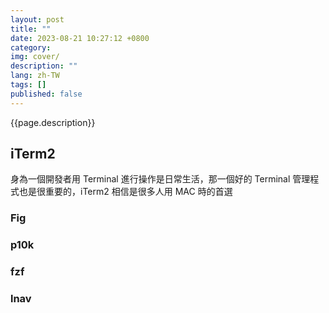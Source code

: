```yaml
---
layout: post
title: ""
date: 2023-08-21 10:27:12 +0800
category:
img: cover/
description: ""
lang: zh-TW
tags: []
published: false
---
```


{{page.description}}

## iTerm2

身為一個開發者用 Terminal 進行操作是日常生活，那一個好的 Terminal 管理程式也是很重要的，iTerm2 相信是很多人用 MAC 時的首選

### Fig

### p10k

### fzf

### lnav
